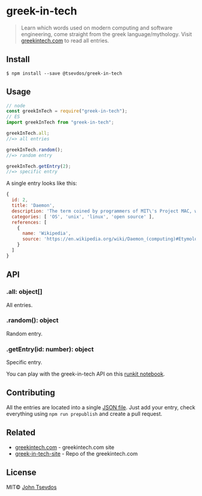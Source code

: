 # greek-in-tech

> Learn which words used on modern computing and software engineering, come straight from the greek language/mythology. Visit [greekintech.com](http://greekintech.com) to read all entries.

## Install

```shell
$ npm install --save @tsevdos/greek-in-tech
```

## Usage

```js
// node
const greekInTech = require("greek-in-tech");
// ES
import greekInTech from "greek-in-tech";

greekInTech.all;
//=> all entries

greekInTech.random();
//=> random entry

greekInTech.getEntry(2);
//=> specific entry
```

A single entry looks like this:

```js
{
  id: 2,
  title: 'Daemon',
  description: 'The term coined by programmers of MIT\'s Project MAC, was inspired by the physicist James Clerk Maxwell\'s demon. It originated as an imaginary being from a thought experiment that constantly works in the background sorting molecules. In Greek mythology, a daemon is a supernatural being working in the background, with no particular bias towards good or evil. The daemon concept was subsequently adopted by Unix systems, however, BSD and some of its derivatives have used a Christian interpretation of the mythological deamon as their mascot rather than a Greek daemon.',
  categories: [ 'OS', 'unix', 'linux', 'open source' ],
  references: [
    {
      name: 'Wikipedia',
      source: 'https://en.wikipedia.org/wiki/Daemon_(computing)#Etymology'
    }
  ]
}
```

## API

### .all: object[]

All entries.

### .random(): object

Random entry.

### .getEntry(id: number): object

Specific entry.

You can play with the greek-in-tech API on this [runkit notebook](https://runkit.com/tsevdos/greek-in-tech-api-example).

## Contributing

All the entries are located into a single [JSON file](data/entries.json). Just add your entry, check everything using `npm run prepublish` and create a pull request.

## Related

- [greekintech.com](http://greekintech.com) - greekintech.com site
- [greek-in-tech-site](https://github.com/tsevdos/greek-in-tech-site/) - Repo of the greekintech.com

## License

MIT© [John Tsevdos](http://tsevdos.me)
